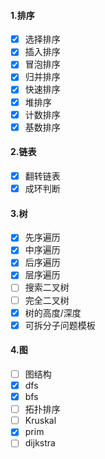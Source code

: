 #### 1.排序
- [x] 选择排序
- [x] 插入排序
- [x] 冒泡排序
- [x] 归并排序
- [x] 快速排序
- [x] 堆排序
- [x] 计数排序
- [x] 基数排序

#### 2.链表
- [x] 翻转链表
- [x] 成环判断

#### 3.树
- [x] 先序遍历
- [x] 中序遍历
- [x] 后序遍历
- [x] 层序遍历
- [ ] 搜索二叉树
- [ ] 完全二叉树
- [x] 树的高度/深度
- [x] 可拆分子问题模板

#### 4.图
- [ ] 图结构
- [x] dfs
- [x] bfs
- [ ] 拓扑排序
- [ ] Kruskal
- [x] prim
- [ ] dijkstra
